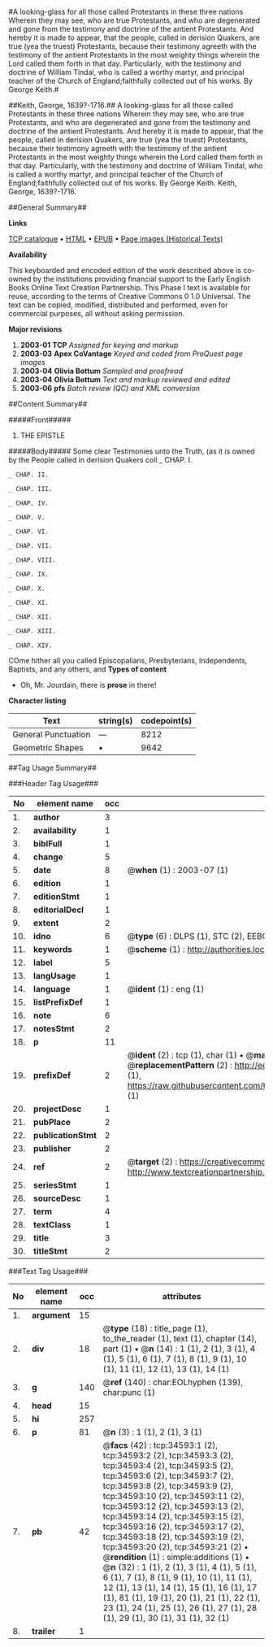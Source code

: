 #A looking-glass for all those called Protestants in these three nations Wherein they may see, who are true Protestants, and who are degenerated and gone from the testimony and doctrine of the antient Protestants. And hereby it is made to appear, that the people, called in derision Quakers, are true (yea the truest) Protestants, because their testimony agreeth with the testimony of the antient Protestants in the most weighty things wherein the Lord called them forth in that day. Particularly, with the testimony and doctrine of William Tindal, who is called a worthy martyr, and principal teacher of the Church of England;faithfully collected out of his works. By George Keith.#

##Keith, George, 1639?-1716.##
A looking-glass for all those called Protestants in these three nations Wherein they may see, who are true Protestants, and who are degenerated and gone from the testimony and doctrine of the antient Protestants. And hereby it is made to appear, that the people, called in derision Quakers, are true (yea the truest) Protestants, because their testimony agreeth with the testimony of the antient Protestants in the most weighty things wherein the Lord called them forth in that day. Particularly, with the testimony and doctrine of William Tindal, who is called a worthy martyr, and principal teacher of the Church of England;faithfully collected out of his works. By George Keith.
Keith, George, 1639?-1716.

##General Summary##

**Links**

[TCP catalogue](http://www.ota.ox.ac.uk/tcp/)  • 
[HTML](http://tei.it.ox.ac.uk/tcp/Texts-HTML/free/A47/A47158.html)  • 
[EPUB](http://tei.it.ox.ac.uk/tcp/Texts-EPUB/free/A47/A47158.epub) • 
[Page images (Historical Texts)](https://data.historicaltexts.jisc.ac.uk/view?pubId=eebo-99830143e&pageId=eebo-99830143e-34593-1)

**Availability**

This keyboarded and encoded edition of the
	       work described above is co-owned by the institutions
	       providing financial support to the Early English Books
	       Online Text Creation Partnership. This Phase I text is
	       available for reuse, according to the terms of Creative
	       Commons 0 1.0 Universal. The text can be copied,
	       modified, distributed and performed, even for
	       commercial purposes, all without asking permission.

**Major revisions**

1. __2003-01__ __TCP__ *Assigned for keying and markup*
1. __2003-03__ __Apex CoVantage__ *Keyed and coded from ProQuest page images*
1. __2003-04__ __Olivia Bottum__ *Sampled and proofread*
1. __2003-04__ __Olivia Bottum__ *Text and markup reviewed and edited*
1. __2003-06__ __pfs__ *Batch review (QC) and XML conversion*

##Content Summary##

#####Front#####

1. THE EPISTLE

#####Body#####
Some clear Testimonies unto the Truth, (as it is owned by the People called in derision Quakers coll
    _ CHAP. I.

    _ CHAP. II. 

    _ CHAP. III.

    _ CHAP. IV. 

    _ CHAP. V.

    _ CHAP. VI.

    _ CHAP. VII. 

    _ CHAP. VIII. 

    _ CHAP. IX. 

    _ CHAP. X. 

    _ CHAP. XI. 

    _ CHAP. XII. 

    _ CHAP. XIII. 

    _ CHAP. XIV. 
COme hither all you called Episcopalians, Presbyterians, Independents, Baptists, and any others, and
**Types of content**

  * Oh, Mr. Jourdain, there is **prose** in there!

**Character listing**


|Text|string(s)|codepoint(s)|
|---|---|---|
|General Punctuation|—|8212|
|Geometric Shapes|▪|9642|

##Tag Usage Summary##

###Header Tag Usage###

|No|element name|occ|attributes|
|---|---|---|---|
|1.|__author__|3||
|2.|__availability__|1||
|3.|__biblFull__|1||
|4.|__change__|5||
|5.|__date__|8| @__when__ (1) : 2003-07 (1)|
|6.|__edition__|1||
|7.|__editionStmt__|1||
|8.|__editorialDecl__|1||
|9.|__extent__|2||
|10.|__idno__|6| @__type__ (6) : DLPS (1), STC (2), EEBO-CITATION (1), PROQUEST (1), VID (1)|
|11.|__keywords__|1| @__scheme__ (1) : http://authorities.loc.gov/ (1)|
|12.|__label__|5||
|13.|__langUsage__|1||
|14.|__language__|1| @__ident__ (1) : eng (1)|
|15.|__listPrefixDef__|1||
|16.|__note__|6||
|17.|__notesStmt__|2||
|18.|__p__|11||
|19.|__prefixDef__|2| @__ident__ (2) : tcp (1), char (1)  •  @__matchPattern__ (2) : ([0-9\-]+):([0-9IVX]+) (1), (.+) (1)  •  @__replacementPattern__ (2) : http://eebo.chadwyck.com/downloadtiff?vid=$1&page=$2 (1), https://raw.githubusercontent.com/textcreationpartnership/Texts/master/tcpchars.xml#$1 (1)|
|20.|__projectDesc__|1||
|21.|__pubPlace__|2||
|22.|__publicationStmt__|2||
|23.|__publisher__|2||
|24.|__ref__|2| @__target__ (2) : https://creativecommons.org/publicdomain/zero/1.0/ (1), http://www.textcreationpartnership.org/docs/. (1)|
|25.|__seriesStmt__|1||
|26.|__sourceDesc__|1||
|27.|__term__|4||
|28.|__textClass__|1||
|29.|__title__|3||
|30.|__titleStmt__|2||


###Text Tag Usage###

|No|element name|occ|attributes|
|---|---|---|---|
|1.|__argument__|15||
|2.|__div__|18| @__type__ (18) : title_page (1), to_the_reader (1), text (1), chapter (14), part (1)  •  @__n__ (14) : 1 (1), 2 (1), 3 (1), 4 (1), 5 (1), 6 (1), 7 (1), 8 (1), 9 (1), 10 (1), 11 (1), 12 (1), 13 (1), 14 (1)|
|3.|__g__|140| @__ref__ (140) : char:EOLhyphen (139), char:punc (1)|
|4.|__head__|15||
|5.|__hi__|257||
|6.|__p__|81| @__n__ (3) : 1 (1), 2 (1), 3 (1)|
|7.|__pb__|42| @__facs__ (42) : tcp:34593:1 (2), tcp:34593:2 (2), tcp:34593:3 (2), tcp:34593:4 (2), tcp:34593:5 (2), tcp:34593:6 (2), tcp:34593:7 (2), tcp:34593:8 (2), tcp:34593:9 (2), tcp:34593:10 (2), tcp:34593:11 (2), tcp:34593:12 (2), tcp:34593:13 (2), tcp:34593:14 (2), tcp:34593:15 (2), tcp:34593:16 (2), tcp:34593:17 (2), tcp:34593:18 (2), tcp:34593:19 (2), tcp:34593:20 (2), tcp:34593:21 (2)  •  @__rendition__ (1) : simple:additions (1)  •  @__n__ (32) : 1 (1), 2 (1), 3 (1), 4 (1), 5 (1), 6 (1), 7 (1), 8 (1), 9 (1), 10 (1), 11 (1), 12 (1), 13 (1), 14 (1), 15 (1), 16 (1), 17 (1), 81 (1), 19 (1), 20 (1), 21 (1), 22 (1), 23 (1), 24 (1), 25 (1), 26 (1), 27 (1), 28 (1), 29 (1), 30 (1), 31 (1), 32 (1)|
|8.|__trailer__|1||
